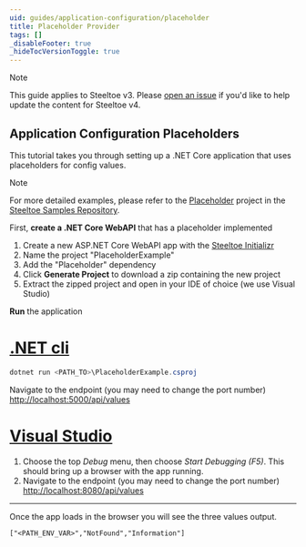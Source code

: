 ```yaml
---
uid: guides/application-configuration/placeholder
title: Placeholder Provider
tags: []
_disableFooter: true
_hideTocVersionToggle: true
---
```


> [!NOTE]
> This guide applies to Steeltoe v3. Please [open an issue](https://github.com/SteeltoeOSS/Documentation/issues/new/choose) if you'd like to help update the content for Steeltoe v4.

## Application Configuration Placeholders

This tutorial takes you through setting up a .NET Core application that uses placeholders for config values.

> [!NOTE]
> For more detailed examples, please refer to the [Placeholder](https://github.com/SteeltoeOSS/Samples/tree/main/Configuration/src/Placeholder) project in the [Steeltoe Samples Repository](https://github.com/SteeltoeOSS/Samples).

First, **create a .NET Core WebAPI** that has a placeholder implemented

1. Create a new ASP.NET Core WebAPI app with the [Steeltoe Initializr](https://start.steeltoe.io)
1. Name the project "PlaceholderExample"
1. Add the "Placeholder" dependency
1. Click **Generate Project** to download a zip containing the new project
1. Extract the zipped project and open in your IDE of choice (we use Visual Studio)

**Run** the application

# [.NET cli](#tab/cli)

```powershell
dotnet run <PATH_TO>\PlaceholderExample.csproj
```

Navigate to the endpoint (you may need to change the port number) [http://localhost:5000/api/values](http://localhost:5000/api/values)

# [Visual Studio](#tab/vs)

1. Choose the top _Debug_ menu, then choose _Start Debugging (F5)_. This should bring up a browser with the app running.
1. Navigate to the endpoint (you may need to change the port number) [http://localhost:8080/api/values](http://localhost:8080/api/values)

---

Once the app loads in the browser you will see the three values output.

`["<PATH_ENV_VAR>","NotFound","Information"]`
